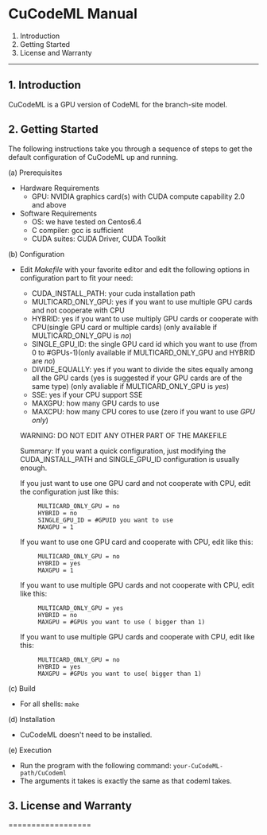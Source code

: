 # CuCodeML Manual

1. Introduction
2. Getting Started
3. License and Warranty

-------------------------------------------------------------------------

## 1. Introduction

CuCodeML is a GPU version of CodeML for the branch-site model.

## 2. Getting Started

The following instructions take you through a sequence of steps to get the
default configuration of CuCodeML up and running.

(a) Prerequisites
- Hardware Requirements
    * GPU: NVIDIA graphics card(s) with CUDA compute capability 2.0 and above
- Software Requirements
    * OS: we have tested on Centos6.4
    * C compiler: gcc is sufficient
    * CUDA suites: CUDA Driver, CUDA Toolkit 

(b) Configuration
- Edit *Makefile* with your favorite editor and edit the following options in
configuration part to fit your need:
    * CUDA_INSTALL_PATH: your cuda installation path
    * MULTICARD_ONLY_GPU: yes if you want to use multiple GPU cards and not cooperate with CPU
    * HYBRID: yes if you want to use multiply GPU cards or cooperate with CPU(single GPU card or multiple cards) (only available if MULTICARD_ONLY_GPU is *no*)
    * SINGLE_GPU_ID: the single GPU card id which you want to use (from 0 to #GPUs-1)(only available if MULTICARD_ONLY_GPU and HYBRID are *no*)
    * DIVIDE_EQUALLY: yes if you want to divide the sites equally among all the GPU cards (yes is suggested if your GPU cards are of the same type) (only avaliable if MULTICARD_ONLY_GPU is *yes*)
    * SSE: yes if your CPU support SSE
    * MAXGPU: how many GPU cards to use
    * MAXCPU: how many CPU cores to use (zero if you want to use *GPU only*)
    
    WARNING: DO NOT EDIT ANY OTHER PART OF THE MAKEFILE    

    Summary:
    If you want a quick configuration, just modifying the CUDA_INSTALL_PATH and SINGLE_GPU_ID configuration is usually enough.
 
    If you just want to use one GPU card and not cooperate with CPU, edit the configuration just like this:
  ```
       MULTICARD_ONLY_GPU = no
       HYBRID = no
       SINGLE_GPU_ID = #GPUID you want to use
       MAXGPU = 1
  ```

    If you want to use one GPU card and cooperate with CPU, edit like this:
  ```
       MULTICARD_ONLY_GPU = no
       HYBRID = yes
       MAXGPU = 1
  ```

    If you want to use multiple GPU cards and not cooperate with CPU, edit like this:
  ```
       MULTICARD_ONLY_GPU = yes
       HYBRID = no
       MAXGPU = #GPUs you want to use ( bigger than 1) 
  ```

    If you want to use multiple GPU cards and cooperate with CPU, edit like this:
  ```
       MULTICARD_ONLY_GPU = no
       HYBRID = yes
       MAXGPU = #GPUs you want to use( bigger than 1)
  ```

(c) Build
-  For all shells:
   `make `

(d) Installation
 -   CuCodeML doesn't need to be installed.

(e) Execution
 -   Run the program with the following command:
     `your-CuCodeML-path/CuCodeml`
 -   The arguments it takes is exactly the same as that codeml takes.

## 3. License and Warranty
==================

